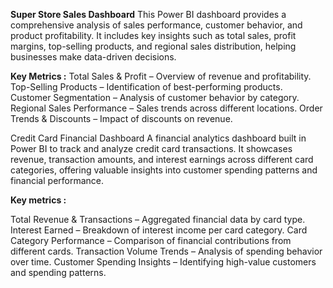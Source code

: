 **Super Store Sales Dashboard**
This Power BI dashboard provides a comprehensive analysis of sales performance, customer behavior, and product profitability. It includes key insights such as total sales, profit margins, top-selling products, and regional sales distribution, helping businesses make data-driven decisions.

**Key Metrics :**
Total Sales & Profit – Overview of revenue and profitability.
Top-Selling Products – Identification of best-performing products.
Customer Segmentation – Analysis of customer behavior by category.
Regional Sales Performance – Sales trends across different locations.
Order Trends & Discounts – Impact of discounts on revenue.


Credit Card Financial Dashboard
A financial analytics dashboard built in Power BI to track and analyze credit card transactions. It showcases revenue, transaction amounts, and interest earnings across different card categories, offering valuable insights into customer spending patterns and financial performance.

**Key metrics :**

Total Revenue & Transactions – Aggregated financial data by card type.
Interest Earned – Breakdown of interest income per card category.
Card Category Performance – Comparison of financial contributions from different cards.
Transaction Volume Trends – Analysis of spending behavior over time.
Customer Spending Insights – Identifying high-value customers and spending patterns.
